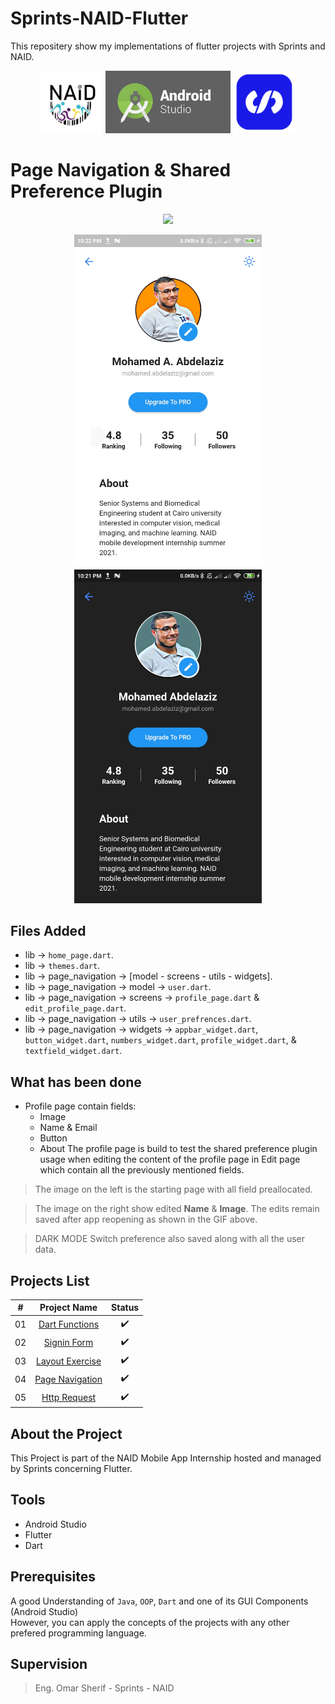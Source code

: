 # Sprints-NAID-Flutter

 This repositery show my implementations of  flutter projects with Sprints and NAID.

<p align="center">
  <img src="images/naid.png" width="100" />
  <img src="images/android-studio-logo.png" width="200", height="100" />   
  <img src="images/sprints.png" width="100" />   
</p>
 


# Page Navigation & Shared Preference Plugin



<p align="center">
  <img src="images/shared_pref.gif" width="300" />
</p>


<p align="center">
  <img src="images/sharedpref1.jpg" width="300" />
  <img src="images/sharedpref2.jpg" width="300" />   
</p>

## Files Added
 - lib -> `home_page.dart`.
 - lib -> `themes.dart`.
 - lib -> page_navigation -> [model - screens - utils - widgets].
 - lib -> page_navigation -> model -> `user.dart`.
 - lib -> page_navigation -> screens -> `profile_page.dart` & `edit_profile_page.dart`. 
 - lib -> page_navigation -> utils -> `user_prefrences.dart`.
 - lib -> page_navigation -> widgets -> `appbar_widget.dart`, `button_widget.dart`, `numbers_widget.dart`, `profile_widget.dart`, & `textfield_widget.dart`.


## What has been done 
- Profile page contain fields: 
    - Image
    - Name & Email
    - Button
    - About 
The profile page is build to test the shared preference plugin usage when editing the content of the profile page in Edit page which contain all the previously mentioned fields.

> The image on the left is the starting page with all field preallocated.

> The image on the right show edited **Name** & **Image**. The edits remain saved after app reopening as shown in the GIF above.

> DARK MODE Switch preference also saved along with all the user data.


## Projects List

|  # |                                       Project Name                                       |          Status          |
|:--:|:----------------------------------------------------------------------------------------:|:------------------------:|
| 01 | [Dart Functions](https://github.com/mohamed-abdelaziz721/flutter/tree/master/projects-readme/dart_functions) |    :heavy_check_mark:    |
| 02 |          [Signin Form](https://github.com/mohamed-abdelaziz721/flutter/tree/master/projects-readme/signin_form)          |    :heavy_check_mark:    |
| 03 |          [Layout Exercise](https://github.com/mohamed-abdelaziz721/flutter/tree/master/projects-readme/layout_exercise)              |    :heavy_check_mark:   
| 04 |          [Page Navigation](https://github.com/mohamed-abdelaziz721/flutter/tree/master/projects-readme/page_navigation)              |   :heavy_check_mark:    |
| 05 |          [Http Request](https://github.com/mohamed-abdelaziz721/flutter/tree/master/projects-readme/http_api)              |   :heavy_check_mark:     |

## About the Project

This Project is part of the NAID Mobile App Internship hosted and managed by Sprints concerning Flutter. 

## Tools 
- Android Studio
- Flutter 
- Dart

## Prerequisites
A good Understanding of `Java`, `OOP`, `Dart`  and one of its GUI Components (Android Studio)\
However, you can apply the concepts of the projects with any other prefered programming language.








## Supervision
> Eng. Omar Sherif - Sprints - NAID



